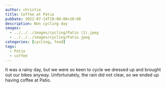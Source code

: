 ```yaml
---
author: christie
title: Coffee at Patio
pubDate: 2022-07-14T10:00:00+10:00
description: Non cycling day
images:
  - ../../../images/cycling/Patio (1).jpeg
  - ../../../images/cycling/Patio.jpeg
categories: [cycling, food]
tags:
  - Patio
  - coffee
---
```


It was a rainy day, but we were so keen to cycle we dressed up and brought
out our bikes anyway. Unfortunately, the rain did not clear, so we ended
up having coffee at Patio.
